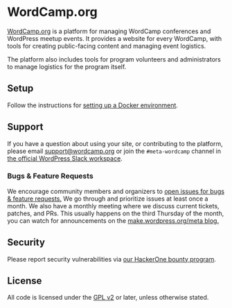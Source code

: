 # WordCamp.org

[WordCamp.org](https://central.wordcamp.org) is a platform for managing WordCamp conferences and WordPress meetup events. It provides a website for every WordCamp, with tools for creating public-facing content and managing event logistics.

The platform also includes tools for program volunteers and administrators to manage logistics for the program itself.


## Setup

Follow the instructions for [setting up a Docker environment](.docker/readme.md).


## Support

If you have a question about using your site, or contributing to the platform, please email [support@wordcamp.org](mailto:support@wordcamp.org) or join the `#meta-wordcamp` channel in [the official WordPress Slack workspace](https://make.wordpress.org/chat/).


### Bugs & Feature Requests

We encourage community members and organizers to [open issues for bugs & feature requests.](https://github.com/WordPress/wordcamp.org/issues/new/choose) We go through and prioritize issues at least once a month. We also have a monthly meeting where we discuss current tickets, patches, and PRs. This usually happens on the third Thursday of the month, you can watch for announcements on the [make.wordpress.org/meta blog.](https://make.wordpress.org/meta/)


## Security

Please report security vulnerabilities via [our HackerOne bounty program](https://hackerone.com/wordpress).


## License

All code is licensed under the [GPL v2](https://www.gnu.org/licenses/old-licenses/gpl-2.0.html) or later, unless otherwise stated.
